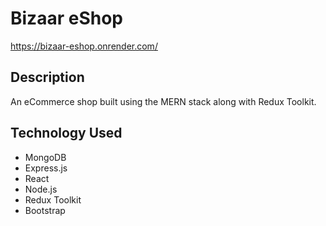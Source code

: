 ﻿# Bizaar eShop

https://bizaar-eshop.onrender.com/

## Description
An eCommerce shop built using the MERN stack along with Redux Toolkit.

## Technology Used
- MongoDB
- Express.js
- React
- Node.js
- Redux Toolkit
- Bootstrap

